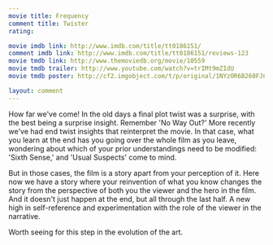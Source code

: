 ```yaml
---
movie title: Frequency
comment title: Twister
rating: 

movie imdb link: http://www.imdb.com/title/tt0186151/
comment imdb link: http://www.imdb.com/title/tt0186151/reviews-123
movie tmdb link: http://www.themoviedb.org/movie/10559
movie tmdb trailer: http://www.youtube.com/watch?v=trIMt9mZIdU
movie tmdb poster: http://cf2.imgobject.com/t/p/original/1NYzOR6B260FJC2ndmBlPaafzJL.jpg

layout: comment
---
```


How far we've come! In the old days a final plot twist was a surprise, with the best being a surprise insight. Remember 'No Way Out?' More recently we've had end twist insights that reinterpret the movie. In that case, what you learn at the end has you going over the whole film as you leave, wondering about which of your prior understandings need to be modified: 'Sixth Sense,' and 'Usual Suspects' come to mind.

But in those cases, the film is a story apart from your perception of it. Here now we have a story where your reinvention of what you know changes the story from the perspective of both you the viewer and the hero in the film. And it doesn't just happen at the end, but all through the last half. A new high in self-reference and experimentation with the role of the viewer in the narrative.

Worth seeing for this step in the evolution of the art.
